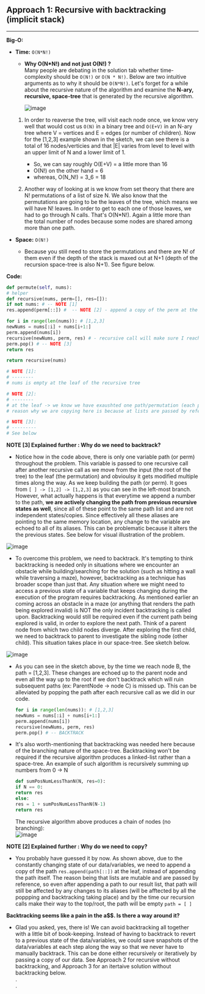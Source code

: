 ## **Approach 1: Recursive with backtracking (implicit stack)**

___

**Big-O:**

-   **Time:** `O(N*N!)`
    
    -   **Why O(N\*N!) and not just O(N!) ?**  
        Many people are debating in the solution tab whether time-complexity should be `O(N!)` or `O(N * N!)`. Below are two intuitive arguments as to why it should be `O(N*N!)`. Let's forget for a while about the recursive nature of the algorithm and examine the **N-ary, recursive, space-tree** that is generated by the recursive algorithm.
        
        ![image](https://assets.leetcode.com/users/images/ac9c35dc-89b8-4860-b08c-d2f60859e43e_1609289801.6830964.png)
        
    
    1.  In order to reaverse the tree, will visit each node once, we know very well that would cost us `O(N)` in a binary tree and `O(E+V)` in an N-ary tree where V = vertices and E = edges (or number of children). Now for the \[1,2,3\] example shown in the sketch, we can see there is a total of 16 nodes/verticies and that |E| varies from level to level with an upper limit of N and a lower limit of 1.
        
        -   So, we can say roughly O(E+V) = a little more than 16
        -   O(N!) on the other hand = 6
        -   whereas, O(N_N!) = 3_6 = 18
    2.  Another way of looking at is we know from set theory that there are N! permutations of a list of size N. We also know that the permutations are going to be the leaves of the tree, which means we will have N! leaves. In order to get to each one of those leaves, we had to go through N calls. That's O(N\*N!). Again a little more than the total number of nodes because some nodes are shared among more than one path.
        
-   **Space:** `O(N!)`
    
    -   Because you still need to store the permutations and there are N! of them even if the depth of the stack is maxed out at N+1 (depth of the recursion space-tree is also N+1). See figure below.

**Code:**

```python
def permute(self, nums):
# helper
def recursive(nums, perm=[], res=[]):
if not nums: # -- NOTE [1] 
res.append(perm[::]) #  -- NOTE [2] - append a copy of the perm at the leaf before we start popping/backtracking

for i in range(len(nums)): # [1,2,3]
newNums = nums[:i] + nums[i+1:]
perm.append(nums[i])
recursive(newNums, perm, res) # - recursive call will make sure I reach the leaf
perm.pop() # -- NOTE [3] 
return res

return recursive(nums)

# NOTE [1]:
# --------
# nums is empty at the leaf of the recursive tree

# NOTE [2]:
# --------
# at the leaf -> we know we have exaushted one path/permutation (each path is a permutation in a recursive tree)
# reason why we are copying here is because at lists are passed by reference and since we are maintaining only one path/perm variable throughput, we are gonna be modifiying that path variable (popping it to be precise) in order to revert the path to a previous state (aka parent node) in preperation to make a lateral/horizontal move to a sibling node. See explanation below for further understanding.

# NOTE [3]:
# ---------
# See below
```

**NOTE \[3\] Explained further : Why do we need to backtrack?**

-   Notice how in the code above, there is only one variable path (or perm) throughout the problem. This variable is passed to one recursive call after another recursive call as we move from the input (the root of the tree) to the leaf (the permutation) and obvioulsy it gets modified multiple times along the way. As we keep building the path (or perm). It goes from `[ ] -> [1,2] -> [1,2,3]` as you can see in the left-most branch. However, what actually happens is that everytime we append a number to the path, **we are actively changing the path from previous recursive states as well**, since all of these point to the same path list and are not independent states/copies. Since effectively all these aliases are pointing to the same memory location, any change to the variable are echoed to all of its aliases. This can be problematic because it alters the the previous states. See below for visual illustration of the problem.

![image](https://assets.leetcode.com/users/images/2dad4626-ba5b-4d8f-adcb-90249a1eddb4_1609299083.319523.png)

-   To overcome this problem, we need to backtrack. It's tempting to think backtracking is needed only in situations where we encounter an obstacle while building/searching for the solution (such as hitting a wall while traversing a maze), however, backtracking as a technique has broader scope than just that. Any situation where we might need to access a previous state of a variable that keeps changing during the execution of the program requires backtracking. As mentioned earlier an coming across an obstacle in a maze (or anything that renders the path being explored invalid) is NOT the only incident backtracking is called upon. Backtracking would still be required even if the current path being explored is valid, in order to explore the next path. Think of a parent node from which two child nodes diverge. After exploring the first child, we need to backtrack to parent to investigate the sibling node (other child). This situation takes place in our space-tree. See sketch below.

![image](https://assets.leetcode.com/users/images/ea5e3934-308b-486b-bd9d-ba5d84972c93_1609311308.955607.png)

-   As you can see in the sketch above, by the time we reach node B, the path = \[1,2,3\]. These changes are echoed up to the parent node and even all the way up to the root if we don't backtrack which will ruin subsequent paths (ex: ParentNode -> node C) is missed up. This can be alleviated by popping the path after each recursive call as we did in our code.
    
    ```python
    for i in range(len(nums)): # [1,2,3]
    newNums = nums[:i] + nums[i+1:]
    perm.append(nums[i])
    recursive(newNums, perm, res) 
    perm.pop() # -- BACKTRACK
    ```
    
-   It's also worth-mentioning that backtracking was needed here because of the branching nature of the space-tree. Backtracking won't be required if the recursive algorithm produces a linked-list rather than a space-tree. An example of such algorithm is recursively summing up numbers from 0 -> N
    
    ```python
    def sumPosNumLessThanN(N, res=0):
    if N == 0:
    return res
    else:
    res = 1 + sumPosNumLessThanN(N-1)
    return res
    ```
    
    The recursive algorithm above produces a chain of nodes (no branching):  
    ![image](https://assets.leetcode.com/users/images/65a431a3-c09d-4926-b431-8df5eb2a4cf3_1609312872.9623408.png)
    

**NOTE \[2\] Explained further : Why do we need to copy?**

-   You probably have guessed it by now. As shown above, due to the constantly changing state of our data/variables, we need to append a copy of the path `res.append(path[::])` at the leaf, instead of appending the path itself. The reason being that lists are mutable and are passed by reference, so even after appending a path to our result list, that path will still be affected by any changes to its aliases (will be afftected by all the poppping and backtracking taking place) and by the time our recursion calls make their way to the top/root, the path will be empty `path = [ ]`

**Backtracking seems like a pain in the a$$. Is there a way around it?**

-   Glad you asked, yes, there is! We can avoid backtracking all together with a little bit of book-keeping. Instead of having to backtrack to revert to a previous state of the data/variables, we could save snapshots of the data/variables at each step along the way so that we never have to manually backtrack. This can be done either recursively or iteratively by passing a copy of our data. See Approach 2 for recursive without backtracking, and Approach 3 for an itertaive solution without backtracking below.  
    .  
    .